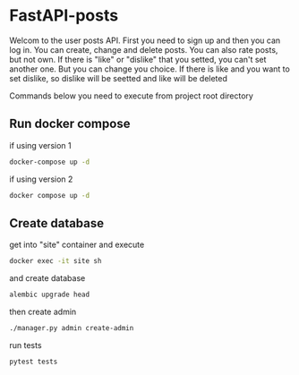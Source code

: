 # FastAPI-posts
Welcom to the user posts API. 
First you need to sign up and then you can log in. 
You can create, change and delete posts. 
You can also rate posts, but not own. 
If there is "like" or "dislike" that you setted, you can't set another one.
But you can change you choice. If there is like and you want to set dislike, 
so dislike will be seetted and like will be deleted

Commands below you need to execute from project root directory
## Run docker compose
if using version 1
```bash
docker-compose up -d
```
if using version 2
```bash
docker compose up -d
```

## Create database
get into "site" container and execute
```bash
docker exec -it site sh
```
and create database
```bash
alembic upgrade head
```
then create admin
```bash
./manager.py admin create-admin
```
run tests
```bash
pytest tests
```
